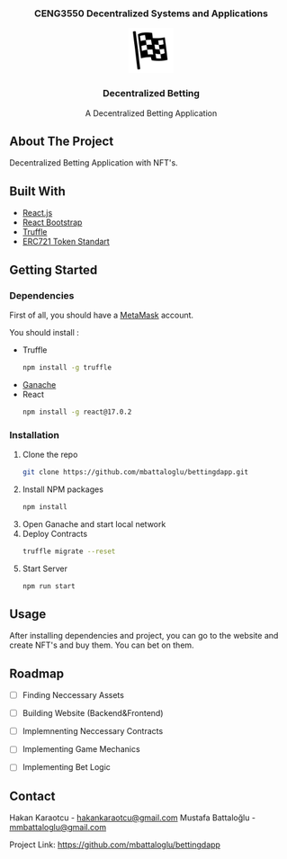 <div id="top" align="center">
<h3>CENG3550 Decentralized Systems and Applications</h3>
</div>

<div align="center">
  <a href="https://github.com/mbattaloglu/bettingdapp">
    <img src="./src/assets/flag.png" alt="Logo" width="80" height="80">
  </a>

<h3 align="center">Decentralized Betting</h3>
  <p align="center">
    A Decentralized Betting Application
  </p>
</div>


## About The Project

Decentralized Betting Application with NFT's.


## Built With

* [React.js](https://reactjs.org/)
* [React Bootstrap](react-bootstrap.github.io)
* [Truffle](https://trufflesuite.com/)
* [ERC721 Token Standart](https://docs.openzeppelin.com/contracts/3.x/erc721)




<!-- GETTING STARTED -->
## Getting Started

### Dependencies
First of all, you should have a [MetaMask](metamask.io) account.

You should install :
* Truffle
  ```sh
  npm install -g truffle
  ```
 * [Ganache](https://trufflesuite.com/ganache/)
 * React
    ```sh
    npm install -g react@17.0.2
    ```



### Installation

1. Clone the repo
   ```sh
   git clone https://github.com/mbattaloglu/bettingdapp.git
   ```
2. Install NPM packages
   ```sh
   npm install
   ```
3. Open Ganache and start local network
4. Deploy Contracts
   ```sh
   truffle migrate --reset
   ```
5. Start Server
    ```sh
    npm run start
    ```


## Usage

After installing dependencies and project, you can go to the website and create NFT's and buy them.
You can bet on them.


## Roadmap

- [ ] Finding Neccessary Assets
- [ ] Building Website (Backend&Frontend)
- [ ] Implemnenting Neccessary Contracts
- [ ] Implementing Game Mechanics
- [ ] Implementing Bet Logic


## Contact

Hakan Karaotcu - hakankaraotcu@gmail.com
Mustafa Battaloğlu - mmbattaloglu@gmail.com

Project Link: https://github.com/mbattaloglu/bettingdapp

